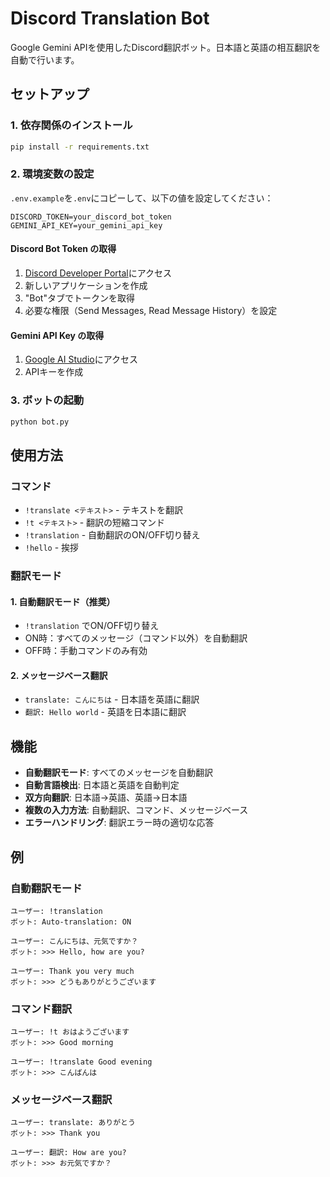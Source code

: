 # Discord Translation Bot

Google Gemini APIを使用したDiscord翻訳ボット。日本語と英語の相互翻訳を自動で行います。

## セットアップ

### 1. 依存関係のインストール
```bash
pip install -r requirements.txt
```

### 2. 環境変数の設定
`.env.example`を`.env`にコピーして、以下の値を設定してください：

```
DISCORD_TOKEN=your_discord_bot_token
GEMINI_API_KEY=your_gemini_api_key
```

#### Discord Bot Token の取得
1. [Discord Developer Portal](https://discord.com/developers/applications)にアクセス
2. 新しいアプリケーションを作成
3. "Bot"タブでトークンを取得
4. 必要な権限（Send Messages, Read Message History）を設定

#### Gemini API Key の取得
1. [Google AI Studio](https://makersuite.google.com/app/apikey)にアクセス
2. APIキーを作成

### 3. ボットの起動
```bash
python bot.py
```

## 使用方法

### コマンド

- `!translate <テキスト>` - テキストを翻訳
- `!t <テキスト>` - 翻訳の短縮コマンド  
- `!translation` - 自動翻訳のON/OFF切り替え
- `!hello` - 挨拶

### 翻訳モード

#### 1. 自動翻訳モード（推奨）
- `!translation` でON/OFF切り替え
- ON時：すべてのメッセージ（コマンド以外）を自動翻訳
- OFF時：手動コマンドのみ有効

#### 2. メッセージベース翻訳
- `translate: こんにちは` - 日本語を英語に翻訳
- `翻訳: Hello world` - 英語を日本語に翻訳

## 機能

- **自動翻訳モード**: すべてのメッセージを自動翻訳
- **自動言語検出**: 日本語と英語を自動判定
- **双方向翻訳**: 日本語→英語、英語→日本語
- **複数の入力方法**: 自動翻訳、コマンド、メッセージベース
- **エラーハンドリング**: 翻訳エラー時の適切な応答

## 例

### 自動翻訳モード
```
ユーザー: !translation
ボット: Auto-translation: ON

ユーザー: こんにちは、元気ですか？
ボット: >>> Hello, how are you?

ユーザー: Thank you very much
ボット: >>> どうもありがとうございます
```

### コマンド翻訳
```
ユーザー: !t おはようございます
ボット: >>> Good morning

ユーザー: !translate Good evening
ボット: >>> こんばんは
```

### メッセージベース翻訳
```
ユーザー: translate: ありがとう
ボット: >>> Thank you

ユーザー: 翻訳: How are you?
ボット: >>> お元気ですか？
```